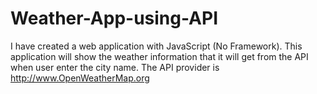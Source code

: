 # Weather-App-using-API
I have created a web application with JavaScript (No Framework).
This application will show the weather information that it will get from the API when user enter the city name.
The API provider is http://www.OpenWeatherMap.org

